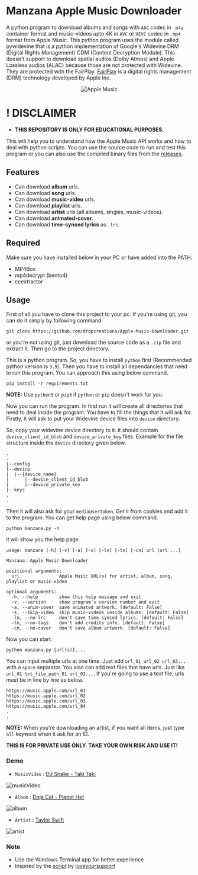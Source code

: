 # Manzana Apple Music Downloader

A python program to download albums and songs with `AAC` codec in `.m4a` container format and music-videos upto 4K in `AVC` or `HEVC` codec in `.mp4` format from Apple Music. This python program uses the module called pywidevine that is a python implementation of Google's Widevine DRM (Digital Rights Management) CDM (Content Decryption Module). This doesn't support to download spatial audios (Dolby Atmos) and Apple Lossless audios (ALAC) because those are not protected with Widevine. They are protected with the FairPlay. [FairPlay](https://en.wikipedia.org/wiki/FairPlay) is a digital rights management (DRM) technology developed by Apple Inc.

<center>
  <picture>
    <source media="(prefers-color-scheme: dark)" srcset="https://raw.githubusercontent.com/dropcreations/Manzana-Apple-Music-Downloader/main/assets/darkmode.png">
    <source media="(prefers-color-scheme: light)" srcset="https://raw.githubusercontent.com/dropcreations/Manzana-Apple-Music-Downloader/main/assets/lightmode.png">
    <img alt="Apple Music" src="https://raw.githubusercontent.com/dropcreations/Manzana-Apple-Music-Downloader/main/assets/lightmode.png">
  </picture>
</center>

# ! DISCLAIMER

- **THIS REPOSITORY IS ONLY FOR EDUCATIONAL PURPOSES.**

This will help you to understand how the Apple Music API works and how to deal with python scripts. You can use the source code to run and test this program or you can also use the compiled binary files from the [releases](https://github.com/dropcreations/Manzana-Apple-Music-Downloader/releases).

## Features

- Can download **album** urls.
- Can download **song** urls.
- Can download **music-video** urls.
- Can download **playlist** urls.
- Can download **artist** urls (all albums, singles, music-videos).
- Can download **animated-cover**.
- Can download **time-synced lyrics** as `.lrc`.

## Required

Make sure you have installed below in your PC or have added into the PATH.

- MP4Box
- mp4decrypt (bento4)
- ccextractor

## Usage

First of all you have to clone this project to your pc. If you're using git, you can do it simply by following command.

```
git clone https://github.com/dropcreations/Apple-Music-Downloader.git
```

or you're not using git, just download the source code as a `.zip` file and extract it. Then go to the project directory.

This is a python program. So, you have to install `python` first (Recommended python version is `3.9`). Then you have to install all dependancies that need to run this program. You can approach this using below command.

```
pip install -r requirements.txt
```

**NOTE:** Use `python3` or `pip3` if `python` or `pip` doesn't work for you.

Now you can run the program. In first run it will create all directories that need to deal inside the program. You have to fill the things that it will ask for. Firstly, it will ask to put your Widevine device files into `device` directory.

So, copy your widevine device directory to it. it should contain `device_client_id_blob` and `device_private_key` files. Example for the file structure inside the `device` directory given below.

```
.
.
|--config
|--device
|  |--{device_name}
|      |--device_client_id_blob
|      |--device_private_key
|--keys
.
.
```

Then it will also ask for your `mediaUserToken`. Get it from cookies and add it to the program. You can get help page using below command.

```
python manzana.py -h
```

it will show you the help page.

```
usage: manzana [-h] [-v] [-a] [-s] [-ln] [-tn] [-cn] url [url ...]

Manzana: Apple Music Downloader

positional arguments:
  url               Apple Music URL(s) for artist, album, song, playlist or music-video

optional arguments:
  -h, --help        show this help message and exit
  -v, --version     show program's version number and exit
  -a, --anim-cover  save animated artwork. [default: False]
  -s, --skip-video  skip music-videos inside albums. [default: False]
  -ln, --no-lrc     don't save time-synced lyrics. [default: False]
  -tn, --no-tags    don't add credits info. [default: False]
  -cn, --no-cover   don't save album artwork. [default: False]
```

Now you can start.

```
python manzana.py {url(s)},...
```

You can input multiple urls at one time. Just add `url_01 url_02 url_03...` with a `space` separator. You also can add text files that have urls. Just like `url_01 txt_file_path_01 url_02...`. If you're going to use a text file, urls must be in line by line as below.

```
https://music.apple.com/url_01
https://music.apple.com/url_02
https://music.apple.com/url_03
https://music.apple.com/url_04
.
.
```

**NOTE:** When you're downloading an artist, if you want all items, just type `all` keyword when it ask for an ID.

**THIS IS FOR PRIVATE USE ONLY. TAKE YOUR OWN RISK AND USE IT!**

### Demo

- `MusicVideo` : [DJ Snake - Taki Taki](https://music.apple.com/lk/music-video/taki-taki-feat-selena-gomez-ozuna-cardi-b/1438473545)

![musicVideo](https://raw.githubusercontent.com/dropcreations/Manzana-Apple-Music-Downloader/main/assets/demo_musicVideo.gif)

- `Album` : [Doja Cat - Planet Her](https://music.apple.com/lk/album/planet-her-deluxe/1574004234)

![album](https://raw.githubusercontent.com/dropcreations/Manzana-Apple-Music-Downloader/main/assets/demo_album.gif)

- `Artist` : [Taylor Swift](https://music.apple.com/lk/artist/taylor-swift/159260351)

![artist](https://raw.githubusercontent.com/dropcreations/Manzana-Apple-Music-Downloader/main/assets/demo_artist.gif)

### Note

- Use the Windows Terminal app for better experience
- Inspired by the [script](https://github.com/loveyoursupport/AppleMusic-Downloader) by [loveyoursupport](https://github.com/loveyoursupport)
